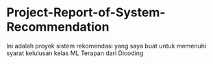 # Project-Report-of-System-Recommendation
Ini adalah proyek sistem rekomendasi yang saya buat untuk memenuhi syarat kelulusan kelas ML Terapan dari Dicoding
